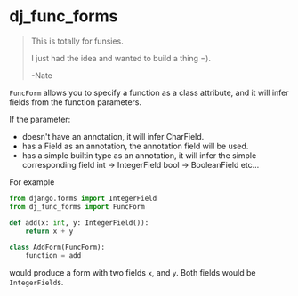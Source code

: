 # dj_func_forms

> This is totally for funsies.
>
> I just had the idea and wanted to build a thing =).
>
> -Nate

`FuncForm` allows you to specify a function as a class attribute,
    and it will infer fields from the function parameters.

If the parameter:

- doesn't have an annotation, it will infer CharField.
- has a Field as an annotation, the annotation field will be used.
- has a simple builtin type as an annotation,
  it will infer the simple corresponding field
      int -> IntegerField
      bool -> BooleanField
      etc...
      
For example

```python
from django.forms import IntegerField
from dj_func_forms import FuncForm

def add(x: int, y: IntegerField()):
    return x + y
    
class AddForm(FuncForm):
    function = add
```

would produce a form with two fields `x`, and `y`. Both fields would
be `IntegerField`s.
